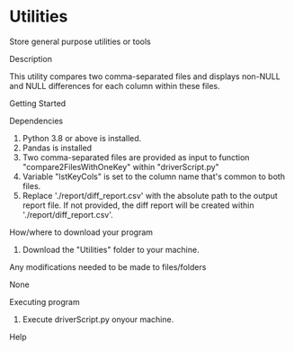 # Utilities
 Store general purpose utilities or tools

Description

This utility compares two comma-separated files and displays non-NULL and NULL differences for each column within these files.

Getting Started

Dependencies

1. Python 3.8 or above is installed.
2. Pandas is installed
3. Two comma-separated files are provided as input to function "compare2FilesWithOneKey" within "driverScript.py"
4. Variable "lstKeyCols" is set to the column name that's common to both files.
5. Replace './report/diff_report.csv' with the absolute path to the output report file. If not provided, the diff report will be created within './report/diff_report.csv'.

How/where to download your program

1. Download the "Utilities" folder to your machine.

Any modifications needed to be made to files/folders

None

Executing program

1. Execute driverScript.py onyour machine.

Help
